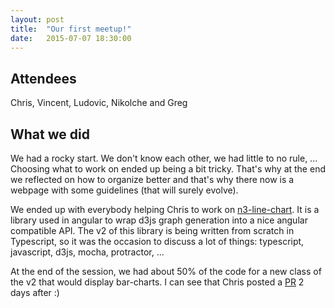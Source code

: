 ```yaml
---
layout: post
title:  "Our first meetup!"
date:   2015-07-07 18:30:00
---
```


## Attendees
Chris, Vincent, Ludovic, Nikolche and Greg

## What we did
We had a rocky start. We don't know each other, we had little to no rule, ...
Choosing what to work on ended up being a bit tricky. That's why at the end we
reflected on how to organize better and that's why there now is a webpage with
some guidelines (that will surely evolve).

We ended up with everybody helping Chris to work on
[n3-line-chart][n3-line-chart]. It is a
library used in angular to wrap d3js graph generation into a nice angular
compatible API. The v2 of this library is being written from scratch in
Typescript, so it was the occasion to discuss a lot of things: typescript,
javascript, d3js, mocha, protractor, ...

At the end of the session, we had about 50% of the code for a new class of the
v2 that would display bar-charts. I can see that Chris posted a [PR][n3-pr] 2 days
after :)

[n3-line-chart]:   https://github.com/n3-charts/line-chart
[n3-pr]:           https://github.com/n3-charts/line-chart/commit/9cdce787dee4af74c5fc6405a71eaea6468bd3c6
